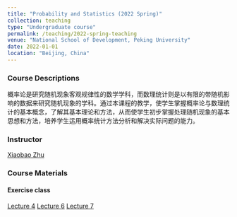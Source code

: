 ```yaml
---
title: "Probability and Statistics (2022 Spring)"
collection: teaching
type: "Undergraduate course"
permalink: /teaching/2022-spring-teaching
venue: "National School of Development, Peking University"
date: 2022-01-01
location: "Beijing, China"
---
```

### Course Descriptions
概率论是研究随机现象客观规律性的数学学科，而数理统计则是以有限的带随机影响的数据来研究随机现象的学科。通过本课程的教学，使学生掌握概率论与数理统计的基本概念，了解其基本理论和方法，从而使学生初步掌握处理随机现象的基本思想和方法，培养学生运用概率统计方法分析和解决实际问题的能力。

### Instructor
[Xiaobao Zhu](http://math.ruc.edu.cn/szdw/zgjs/1c97c4bb20264007b091502ba41a12f3.htm)

### Course Materials
#### Exercise class
[Lecture 4](http://wangrui24.github.io/files/teaching/Lecture04.pdf)
[Lecture 6](http://wangrui24.github.io/files/teaching/Lecture06.pdf)
[Lecture 7](http://wangrui24.github.io/files/teaching/Lecture07.pdf)

